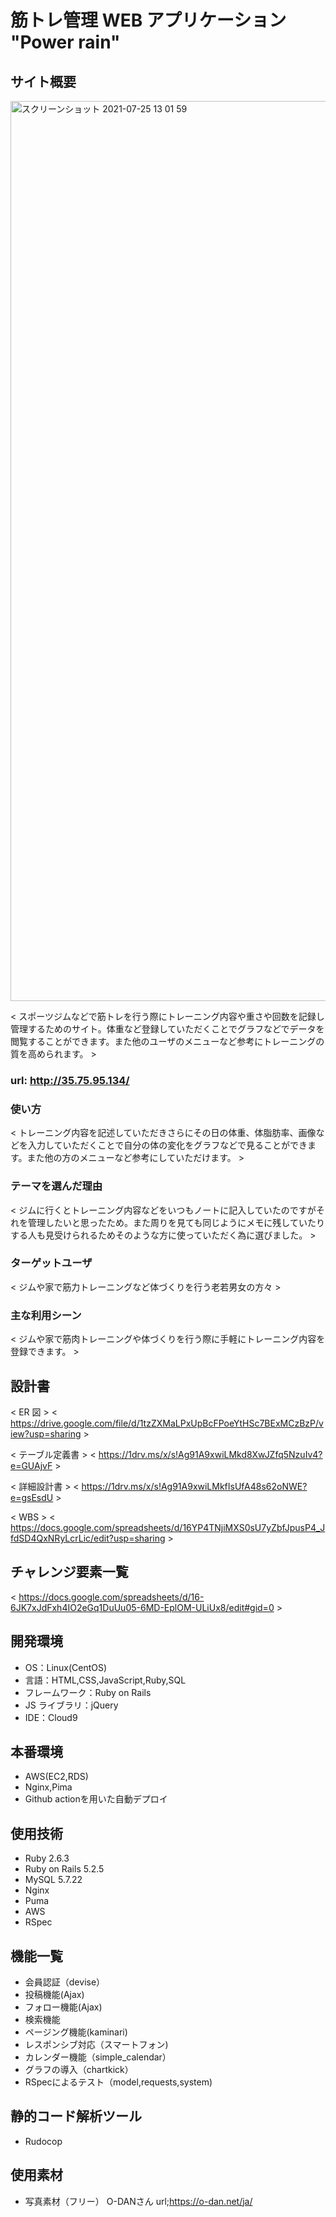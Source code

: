 # 筋トレ管理 WEB アプリケーション "Power rain"

## サイト概要

<img width="1440" alt="スクリーンショット 2021-07-25 13 01 59" src="https://user-images.githubusercontent.com/81844070/126887524-5bd7404c-d0d7-46ae-9003-357610962a3a.png">

< スポーツジムなどで筋トレを行う際にトレーニング内容や重さや回数を記録し管理するためのサイト。体重など登録していただくことでグラフなどでデータを閲覧することができます。また他のユーザのメニューなど参考にトレーニングの質を高められます。 >

###  url: http://35.75.95.134/

### 使い方

< トレーニング内容を記述していただきさらにその日の体重、体脂肪率、画像などを入力していただくことで自分の体の変化をグラフなどで見ることができます。また他の方のメニューなど参考にしていただけます。 >

### テーマを選んだ理由

< ジムに行くとトレーニング内容などをいつもノートに記入していたのですがそれを管理したいと思ったため。また周りを見ても同じようにメモに残していたりする人も見受けられるためそのような方に使っていただく為に選びました。 >

### ターゲットユーザ

< ジムや家で筋力トレーニングなど体づくりを行う老若男女の方々 >

### 主な利用シーン

< ジムや家で筋肉トレーニングや体づくりを行う際に手軽にトレーニング内容を登録できます。 >

## 設計書

< ER 図 >
< https://drive.google.com/file/d/1tzZXMaLPxUpBcFPoeYtHSc7BExMCzBzP/view?usp=sharing >

< テーブル定義書 >
< https://1drv.ms/x/s!Ag91A9xwiLMkd8XwJZfq5NzuIv4?e=GUAjvF >

< 詳細設計書 >
< https://1drv.ms/x/s!Ag91A9xwiLMkfIsUfA48s62oNWE?e=gsEsdU >

< WBS >
< https://docs.google.com/spreadsheets/d/16YP4TNjiMXS0sU7yZbfJpusP4_JfdSD4QxNRyLcrLic/edit?usp=sharing >

## チャレンジ要素一覧

< https://docs.google.com/spreadsheets/d/16-6JK7xJdFxh4IO2eGq1DuUu05-6MD-EplOM-ULiUx8/edit#gid=0 >

## 開発環境

- OS：Linux(CentOS)
- 言語：HTML,CSS,JavaScript,Ruby,SQL
- フレームワーク：Ruby on Rails
- JS ライブラリ：jQuery
- IDE：Cloud9

## 本番環境

- AWS(EC2,RDS)
- Nginx,Pima
- Github actionを用いた自動デプロイ

## 使用技術

- Ruby 2.6.3
- Ruby on Rails 5.2.5
- MySQL 5.7.22
- Nginx
- Puma
- AWS
- RSpec

## 機能一覧

- 会員認証（devise）
- 投稿機能(Ajax)
- フォロー機能(Ajax)
- 検索機能
- ページング機能(kaminari)
- レスポンシブ対応（スマートフォン)
- カレンダー機能（simple_calendar）
- グラフの導入（chartkick）
- RSpecによるテスト（model,requests,system)

## 静的コード解析ツール
- Rudocop

## 使用素材

- 写真素材（フリー）
 O-DANさん
 url;https://o-dan.net/ja/
